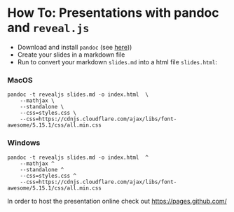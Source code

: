 # How To: Presentations with pandoc and `reveal.js`

- Download and install `pandoc` (see [here](https://pandoc.org/)))
- Create your slides in a markdown file
- Run to convert your markdown `slides.md` into a html file `slides.html`:

### MacOS

```shell
pandoc -t revealjs slides.md -o index.html  \
	--mathjax \
	--standalone \
	--css=styles.css \
	--css=https://cdnjs.cloudflare.com/ajax/libs/font-awesome/5.15.1/css/all.min.css
```

### Windows

```shell
pandoc -t revealjs slides.md -o index.html  ^
	--mathjax ^
	--standalone ^
	--css=styles.css ^
	--css=https://cdnjs.cloudflare.com/ajax/libs/font-awesome/5.15.1/css/all.min.css
```

In order to host the presentation online check out https://pages.github.com/ 